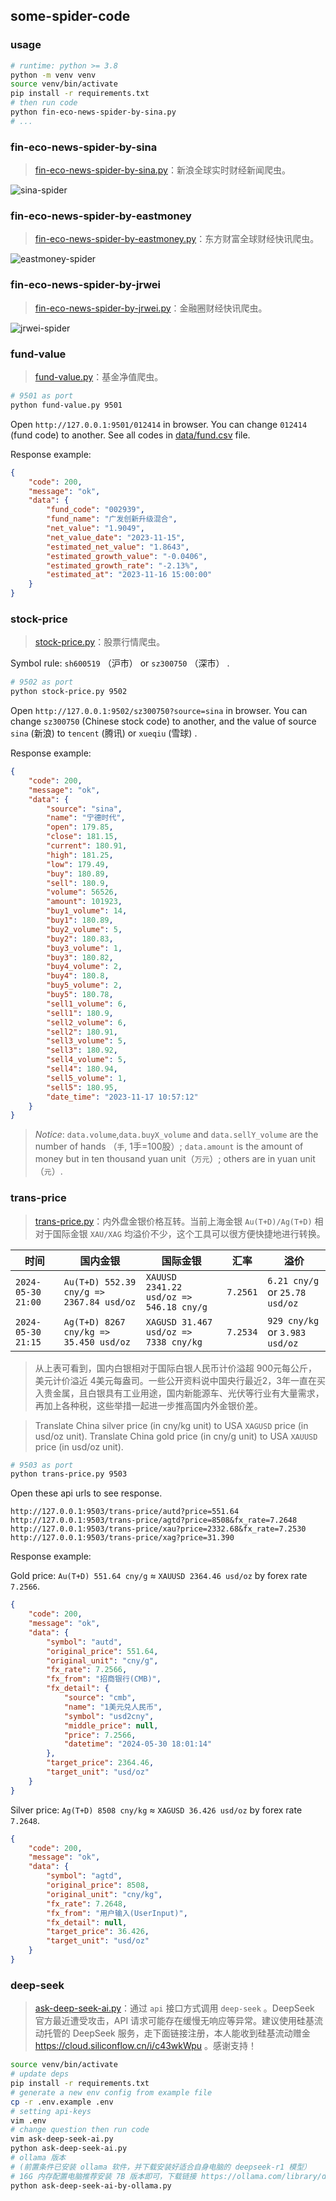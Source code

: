 some-spider-code
----------------

### usage

```bash
# runtime: python >= 3.8
python -m venv venv
source venv/bin/activate
pip install -r requirements.txt
# then run code
python fin-eco-news-spider-by-sina.py
# ...
```

### fin-eco-news-spider-by-sina

>   [fin-eco-news-spider-by-sina.py](./fin-eco-news-spider-by-sina.py)：新浪全球实时财经新闻爬虫。

![sina-spider](./assets/sina.png)

### fin-eco-news-spider-by-eastmoney

>   [fin-eco-news-spider-by-eastmoney.py](./fin-eco-news-spider-by-eastmoney.py)：东方财富全球财经快讯爬虫。

![eastmoney-spider](./assets/eastmoney.png)

### fin-eco-news-spider-by-jrwei

>   [fin-eco-news-spider-by-jrwei.py](./fin-eco-news-spider-by-jrwei.py)：金融圈财经快讯爬虫。

![jrwei-spider](./assets/jrwei.png)

### fund-value

>   [fund-value.py](./fund-value.py)：基金净值爬虫。

```bash
# 9501 as port
python fund-value.py 9501
```

Open `http://127.0.0.1:9501/012414` in browser. You can change `012414` (fund code) to another. See all codes in [data/fund.csv](./data/fund.csv) file.

Response example:

```json
{
    "code": 200,
    "message": "ok",
    "data": {
        "fund_code": "002939",
        "fund_name": "广发创新升级混合",
        "net_value": "1.9049",
        "net_value_date": "2023-11-15",
        "estimated_net_value": "1.8643",
        "estimated_growth_value": "-0.0406",
        "estimated_growth_rate": "-2.13%",
        "estimated_at": "2023-11-16 15:00:00"
    }
}
```

### stock-price

>   [stock-price.py](./stock-price.py)：股票行情爬虫。

Symbol rule: `sh600519` （沪市） or `sz300750` （深市） .

```bash
# 9502 as port
python stock-price.py 9502
```

Open `http://127.0.0.1:9502/sz300750?source=sina` in browser. You can change `sz300750` (Chinese stock code) to another, and the value of source `sina` (新浪) to `tencent` (腾讯) or `xueqiu` (雪球) . 

Response example:

```json
{
    "code": 200,
    "message": "ok",
    "data": {
        "source": "sina",
        "name": "宁德时代",
        "open": 179.85,
        "close": 181.15,
        "current": 180.91,
        "high": 181.25,
        "low": 179.49,
        "buy": 180.89,
        "sell": 180.9,
        "volume": 56526,
        "amount": 101923,
        "buy1_volume": 14,
        "buy1": 180.89,
        "buy2_volume": 5,
        "buy2": 180.83,
        "buy3_volume": 1,
        "buy3": 180.82,
        "buy4_volume": 2,
        "buy4": 180.8,
        "buy5_volume": 2,
        "buy5": 180.78,
        "sell1_volume": 6,
        "sell1": 180.9,
        "sell2_volume": 6,
        "sell2": 180.91,
        "sell3_volume": 5,
        "sell3": 180.92,
        "sell4_volume": 5,
        "sell4": 180.94,
        "sell5_volume": 1,
        "sell5": 180.95,
        "date_time": "2023-11-17 10:57:12"
    }
}
```

>   *Notice*: `data.volume`,`data.buyX_volume` and `data.sellY_volume` are the number of hands （`手`, 1手=100股）; `data.amount` is the amount of money but in ten thousand yuan unit（`万元`）; others are in yuan unit（`元`）.


### trans-price

>   [trans-price.py](./trans-price.py)：内外盘金银价格互转。当前上海金银 `Au(T+D)/Ag(T+D)` 相对于国际金银 `XAU/XAG` 均溢价不少，这个工具可以很方便快捷地进行转换。

| 时间                 | 国内金银                                     | 国际金银                                    | 汇率       | 溢价                             |
|--------------------|------------------------------------------|-----------------------------------------|----------|--------------------------------|
| `2024-05-30 21:00` | `Au(T+D) 552.39 cny/g => 2367.84 usd/oz` | `XAUUSD 2341.22 usd/oz => 546.18 cny/g` | `7.2561` | `6.21 cny/g` or `25.78 usd/oz` |
| `2024-05-30 21:15` | `Ag(T+D) 8267 cny/kg => 35.450 usd/oz`   | `XAGUSD 31.467 usd/oz => 7338 cny/kg`   | `7.2534` | `929 cny/kg` or `3.983 usd/oz` |

>   从上表可看到，国内白银相对于国际白银人民币计价溢超 900元每公斤，美元计价溢近 4美元每盎司。一些公开资料说中国央行最近2，3年一直在买入贵金属，且白银具有工业用途，国内新能源车、光伏等行业有大量需求，再加上各种税，这些举措一起进一步推高国内外金银价差。

>   Translate China silver price (in cny/kg unit) to USA `XAGUSD` price  (in usd/oz unit). Translate China gold price (in cny/g unit) to USA `XAUUSD` price (in usd/oz unit).

```bash
# 9503 as port
python trans-price.py 9503
```

Open these api urls to see response.

```
http://127.0.0.1:9503/trans-price/autd?price=551.64
http://127.0.0.1:9503/trans-price/agtd?price=8508&fx_rate=7.2648
http://127.0.0.1:9503/trans-price/xau?price=2332.68&fx_rate=7.2530
http://127.0.0.1:9503/trans-price/xag?price=31.390
```

Response example:

Gold price: `Au(T+D) 551.64 cny/g` ≈ `XAUUSD 2364.46 usd/oz` by forex rate `7.2566`.

```json
{
    "code": 200,
    "message": "ok",
    "data": {
        "symbol": "autd",
        "original_price": 551.64,
        "original_unit": "cny/g",
        "fx_rate": 7.2566,
        "fx_from": "招商银行(CMB)",
        "fx_detail": {
            "source": "cmb",
            "name": "1美元兑人民币",
            "symbol": "usd2cny",
            "middle_price": null,
            "price": 7.2566,
            "datetime": "2024-05-30 18:01:14"
        },
        "target_price": 2364.46,
        "target_unit": "usd/oz"
    }
}
```

Silver price: `Ag(T+D) 8508 cny/kg` ≈ `XAGUSD 36.426 usd/oz` by forex rate `7.2648`.

```json
{
    "code": 200,
    "message": "ok",
    "data": {
        "symbol": "agtd",
        "original_price": 8508,
        "original_unit": "cny/kg",
        "fx_rate": 7.2648,
        "fx_from": "用户输入(UserInput)",
        "fx_detail": null,
        "target_price": 36.426,
        "target_unit": "usd/oz"
    }
}
```

### deep-seek

>   [ask-deep-seek-ai.py](./ask-deep-seek-ai.py)：通过 `api` 接口方式调用 `deep-seek` 。DeepSeek 官方最近遭受攻击，API 请求可能存在缓慢无响应等异常。建议使用硅基流动托管的 DeepSeek 服务，走下面链接注册，本人能收到硅基流动赠金 https://cloud.siliconflow.cn/i/c43wkWpu 。感谢支持！

```bash
source venv/bin/activate
# update deps
pip install -r requirements.txt
# generate a new env config from example file
cp -r .env.example .env
# setting api-keys
vim .env
# change question then run code
vim ask-deep-seek-ai.py
python ask-deep-seek-ai.py
# ollama 版本 
# (前置条件已安装 ollama 软件，并下载安装好适合自身电脑的 deepseek-r1 模型）
# 16G 内存配置电脑推荐安装 7B 版本即可，下载链接 https://ollama.com/library/deepseek-r1:7b
python ask-deep-seek-ai-by-ollama.py
```

